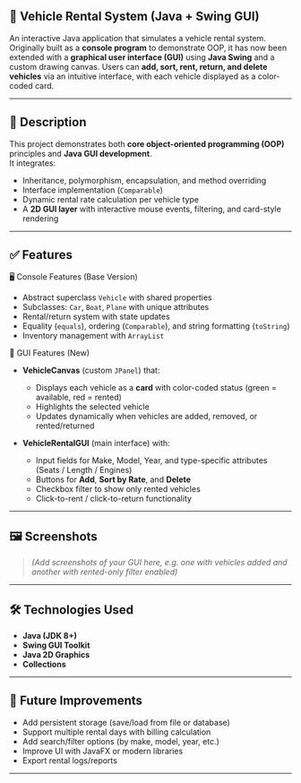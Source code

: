 ## 🚗 Vehicle Rental System (Java + Swing GUI)

An interactive Java application that simulates a vehicle rental system.  
Originally built as a **console program** to demonstrate OOP, it has now been extended with a **graphical user interface (GUI)** using **Java Swing** and a custom drawing canvas. Users can **add, sort, rent, return, and delete vehicles** via an intuitive interface, with each vehicle displayed as a color-coded card.

---

## 📌 Description

This project demonstrates both **core object-oriented programming (OOP)** principles and **Java GUI development**.  
It integrates:
- Inheritance, polymorphism, encapsulation, and method overriding  
- Interface implementation (`Comparable`)  
- Dynamic rental rate calculation per vehicle type  
- A **2D GUI layer** with interactive mouse events, filtering, and card-style rendering  

---

## ✅ Features

🖥 Console Features (Base Version)
- Abstract superclass `Vehicle` with shared properties  
- Subclasses: `Car`, `Boat`, `Plane` with unique attributes  
- Rental/return system with state updates  
- Equality (`equals`), ordering (`Comparable`), and string formatting (`toString`)  
- Inventory management with `ArrayList`  

🎨 GUI Features (New)
- **VehicleCanvas** (custom `JPanel`) that:
  - Displays each vehicle as a **card** with color-coded status (green = available, red = rented)  
  - Highlights the selected vehicle  
  - Updates dynamically when vehicles are added, removed, or rented/returned  

- **VehicleRentalGUI** (main interface) with:  
  - Input fields for Make, Model, Year, and type-specific attributes (Seats / Length / Engines)  
  - Buttons for **Add**, **Sort by Rate**, and **Delete**  
  - Checkbox filter to show only rented vehicles  
  - Click-to-rent / click-to-return functionality  

---

## 🖼️ Screenshots

> *(Add screenshots of your GUI here, e.g. one with vehicles added and another with rented-only filter enabled)*

---

## 🛠️ Technologies Used
- **Java (JDK 8+)**
- **Swing GUI Toolkit**
- **Java 2D Graphics**
- **Collections**

---

## 🚀 Future Improvements
- Add persistent storage (save/load from file or database)  
- Support multiple rental days with billing calculation  
- Add search/filter options (by make, model, year, etc.)  
- Improve UI with JavaFX or modern libraries  
- Export rental logs/reports  

---
